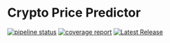 # Crypto Price Predictor

[![pipeline status](https://gitlab.com/godbole.ayush/crypto-price-predictor/badges/main/pipeline.svg)](https://gitlab.com/godbole.ayush/crypto-price-predictor/-/commits/main)
[![coverage report](https://gitlab.com/godbole.ayush/crypto-price-predictor/badges/main/coverage.svg)](https://gitlab.com/godbole.ayush/crypto-price-predictor/-/commits/main)
[![Latest Release](https://gitlab.com/godbole.ayush/crypto-price-predictor/-/badges/release.svg)](https://gitlab.com/godbole.ayush/crypto-price-predictor/-/releases)
